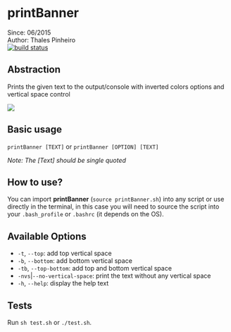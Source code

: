 # printBanner

Since: 06/2015   
Author: Thales Pinheiro   
[![build status](http://ci.audaci.us:8072/projects/5/status.png?ref=master)](http://ci.audaci.us:8072/projects/5?ref=master)

## Abstraction

Prints the given text to the output/console with inverted colors options and vertical space control

![](https://s3-us-west-2.amazonaws.com/tfsp-printbanner/printBanner-example.png)

## Basic usage
`printBanner [TEXT]` or `printBanner [OPTION] [TEXT]`

*Note: The [Text] should be single quoted*

## How to use?

You can import **printBanner** (`source printBanner.sh`) into any script or use directly in the terminal, in this case you will need to source the script into your `.bash_profile` or `.bashrc` (it depends on the OS).

## Available Options

- `-t`, `--top`: add top vertical space
- `-b`, `--bottom`: add bottom vertical space
- `-tb`, `--top-bottom`: add top and bottom vertical space
- `-nvs`|`--no-vertical-space`: print the text without any vertical space
- `-h`, `--help`: display the help text

## Tests

Run `sh test.sh` or `./test.sh`.
